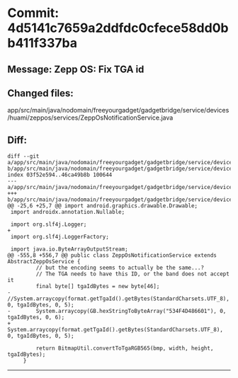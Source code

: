 # Commit: 4d5141c7659a2ddfdc0cfece58dd0bb411f337ba
## Message: Zepp OS: Fix TGA id
## Changed files:
app/src/main/java/nodomain/freeyourgadget/gadgetbridge/service/devices/huami/zeppos/services/ZeppOsNotificationService.java

## Diff:
```
diff --git a/app/src/main/java/nodomain/freeyourgadget/gadgetbridge/service/devices/huami/zeppos/services/ZeppOsNotificationService.java b/app/src/main/java/nodomain/freeyourgadget/gadgetbridge/service/devices/huami/zeppos/services/ZeppOsNotificationService.java
index 03f52e594..46ca49b8b 100644
--- a/app/src/main/java/nodomain/freeyourgadget/gadgetbridge/service/devices/huami/zeppos/services/ZeppOsNotificationService.java
+++ b/app/src/main/java/nodomain/freeyourgadget/gadgetbridge/service/devices/huami/zeppos/services/ZeppOsNotificationService.java
@@ -25,6 +25,7 @@ import android.graphics.drawable.Drawable;
 import androidx.annotation.Nullable;
 
 import org.slf4j.Logger;
+
 import org.slf4j.LoggerFactory;
 
 import java.io.ByteArrayOutputStream;
@@ -555,8 +556,7 @@ public class ZeppOsNotificationService extends AbstractZeppOsService {
         // but the encoding seems to actually be the same...?
         // The TGA needs to have this ID, or the band does not accept it
         final byte[] tgaIdBytes = new byte[46];
-        //System.arraycopy(format.getTgaId().getBytes(StandardCharsets.UTF_8), 0, tgaIdBytes, 0, 5);
-        System.arraycopy(GB.hexStringToByteArray("534F4D486601"), 0, tgaIdBytes, 0, 6);
+        System.arraycopy(format.getTgaId().getBytes(StandardCharsets.UTF_8), 0, tgaIdBytes, 0, 5);
 
         return BitmapUtil.convertToTgaRGB565(bmp, width, height, tgaIdBytes);
     }
```
-----------------------------------
